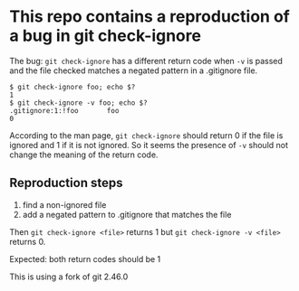 # This repo contains a reproduction of a bug in git check-ignore

The bug: `git check-ignore` has a different return code when `-v` is passed and the file checked matches a negated pattern in a .gitignore file.

```
$ git check-ignore foo; echo $?
1
$ git check-ignore -v foo; echo $?
.gitignore:1:!foo       foo
0
```

According to the man page, `git check-ignore` should return 0 if the file is ignored and 1 if it is not ignored. So it seems the presence of `-v` should not change the meaning of the return code.

## Reproduction steps

1) find a non-ignored file
2) add a negated pattern to .gitignore that matches the file

Then `git check-ignore <file>` returns 1 but `git check-ignore -v <file>` returns 0.

Expected: both return codes should be 1

This is using a fork of git 2.46.0
